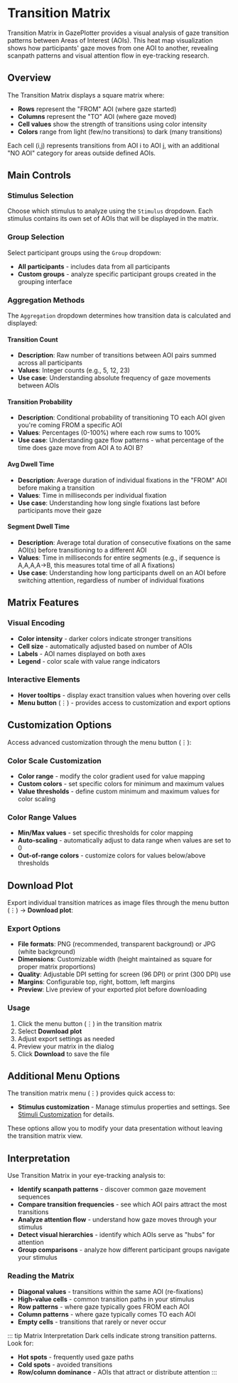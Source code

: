 # Transition Matrix

Transition Matrix in GazePlotter provides a visual analysis of gaze transition patterns between Areas of Interest (AOIs). This heat map visualization shows how participants' gaze moves from one AOI to another, revealing scanpath patterns and visual attention flow in eye-tracking research.

## Overview

The Transition Matrix displays a square matrix where:
- **Rows** represent the "FROM" AOI (where gaze started)
- **Columns** represent the "TO" AOI (where gaze moved)
- **Cell values** show the strength of transitions using color intensity
- **Colors** range from light (few/no transitions) to dark (many transitions)

Each cell (i,j) represents transitions from AOI i to AOI j, with an additional "NO AOI" category for areas outside defined AOIs.

## Main Controls

### Stimulus Selection
Choose which stimulus to analyze using the `Stimulus` dropdown. Each stimulus contains its own set of AOIs that will be displayed in the matrix.

### Group Selection  
Select participant groups using the `Group` dropdown:
- **All participants** - includes data from all participants
- **Custom groups** - analyze specific participant groups created in the grouping interface

### Aggregation Methods
The `Aggregation` dropdown determines how transition data is calculated and displayed:

#### Transition Count
- **Description**: Raw number of transitions between AOI pairs summed across all participants
- **Values**: Integer counts (e.g., 5, 12, 23)
- **Use case**: Understanding absolute frequency of gaze movements between AOIs

#### Transition Probability  
- **Description**: Conditional probability of transitioning TO each AOI given you're coming FROM a specific AOI
- **Values**: Percentages (0-100%) where each row sums to 100%
- **Use case**: Understanding gaze flow patterns - what percentage of the time does gaze move from AOI A to AOI B?

#### Avg Dwell Time
- **Description**: Average duration of individual fixations in the "FROM" AOI before making a transition
- **Values**: Time in milliseconds per individual fixation
- **Use case**: Understanding how long single fixations last before participants move their gaze

#### Segment Dwell Time
- **Description**: Average total duration of consecutive fixations on the same AOI(s) before transitioning to a different AOI
- **Values**: Time in milliseconds for entire segments (e.g., if sequence is A,A,A,A→B, this measures total time of all A fixations)
- **Use case**: Understanding how long participants dwell on an AOI before switching attention, regardless of number of individual fixations

## Matrix Features

### Visual Encoding
- **Color intensity** - darker colors indicate stronger transitions
- **Cell size** - automatically adjusted based on number of AOIs
- **Labels** - AOI names displayed on both axes
- **Legend** - color scale with value range indicators

### Interactive Elements
- **Hover tooltips** - display exact transition values when hovering over cells
- **Menu button** (⋮) - provides access to customization and export options

## Customization Options

Access advanced customization through the menu button (⋮):

### Color Scale Customization
- **Color range** - modify the color gradient used for value mapping
- **Custom colors** - set specific colors for minimum and maximum values
- **Value thresholds** - define custom minimum and maximum values for color scaling

### Color Range Values
- **Min/Max values** - set specific thresholds for color mapping
- **Auto-scaling** - automatically adjust to data range when values are set to 0
- **Out-of-range colors** - customize colors for values below/above thresholds

## Download Plot

Export individual transition matrices as image files through the menu button (⋮) → **Download plot**:

### Export Options
- **File formats**: PNG (recommended, transparent background) or JPG (white background)
- **Dimensions**: Customizable width (height maintained as square for proper matrix proportions)
- **Quality**: Adjustable DPI setting for screen (96 DPI) or print (300 DPI) use
- **Margins**: Configurable top, right, bottom, left margins
- **Preview**: Live preview of your exported plot before downloading

### Usage
1. Click the menu button (⋮) in the transition matrix
2. Select **Download plot**
3. Adjust export settings as needed
4. Preview your matrix in the dialog
5. Click **Download** to save the file

## Additional Menu Options

The transition matrix menu (⋮) provides quick access to:

- **Stimulus customization** - Manage stimulus properties and settings. See [Stimuli Customization](/basic/stimuli-customization/) for details.

These options allow you to modify your data presentation without leaving the transition matrix view.

## Interpretation

Use Transition Matrix in your eye-tracking analysis to:
- **Identify scanpath patterns** - discover common gaze movement sequences
- **Compare transition frequencies** - see which AOI pairs attract the most transitions  
- **Analyze attention flow** - understand how gaze moves through your stimulus
- **Detect visual hierarchies** - identify which AOIs serve as "hubs" for attention
- **Group comparisons** - analyze how different participant groups navigate your stimulus

### Reading the Matrix
- **Diagonal values** - transitions within the same AOI (re-fixations)
- **High-value cells** - common transition paths in your stimulus
- **Row patterns** - where gaze typically goes FROM each AOI
- **Column patterns** - where gaze typically comes TO each AOI
- **Empty cells** - transitions that rarely or never occur

::: tip Matrix Interpretation
Dark cells indicate strong transition patterns. Look for:
- **Hot spots** - frequently used gaze paths
- **Cold spots** - avoided transitions
- **Row/column dominance** - AOIs that attract or distribute attention
:::

<!-- Screenshot to be added --> 